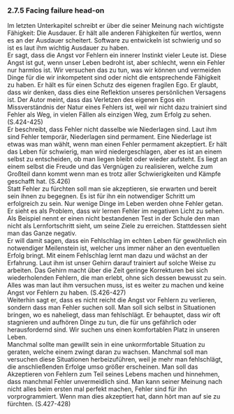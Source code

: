 ### 2.7.5 Facing failure head-on

Im letzten Unterkapitel schreibt er über die seiner Meinung nach wichtigste Fähigkeit: Die Ausdauer. Er hält alle anderen Fähigkeiten für wertlos, wenn es an der Ausdauer scheitert. Software zu entwickeln ist schwierig und so ist es laut ihm wichtig Ausdauer zu haben.  
Er sagt, dass die Angst vor Fehlern ein innerer Instinkt vieler Leute ist. Diese Angst ist gut, wenn unser Leben bedroht ist, aber schlecht, wenn ein Fehler nur harmlos ist. Wir versuchen das zu tun, was wir können und vermeiden Dinge für die wir inkompetent sind oder nicht die entsprechende Fähigkeit zu haben. Er hält es für einen Schutz des eigenen fragilen Ego. Er glaubt, dass wir denken, dass dies eine Reflektion unseres persönlichen Versagens ist. Der Autor meint, dass das Verletzen des eigenen Egos ein Missverständnis der Natur eines Fehlers ist, weil wir nicht dazu trainiert sind Fehler als Weg, in vielen Fällen als einzigen Weg, zum Erfolg zu sehen. \(S.424-425\)  
Er beschreibt, dass Fehler nicht dasselbe wie Niederlagen sind. Laut ihm sind Fehler temporär, Niederlagen sind permament. Eine Niederlage ist etwas was man wählt, wenn man einen Fehler permament akzeptiert. Er hält das Leben für schwierig, man wird niedergeschlagen, aber es ist an einem selbst zu entscheiden, ob man liegen bleibt oder wieder aufsteht. Es liegt an einem selbst die Freude und das Vergnügen zu realisieren, welche zum Großteil dann kommt wenn man es trotz aller Schwierigkeiten und Kämpfe geschafft hat. \(S.426\)  
Statt Fehler zu fürchten soll man sie akzeptieren, sie erwarten und bereit sein ihnen zu begegnen. Es ist für ihn ein notwendiger Schritt um erfolgreich zu sein. Nur wenige Dinge im Leben werden ohne Fehler getan.  
Er sieht es als Problem, dass wir lernen Fehler im negativen Licht zu sehen. Als Beispiel nennt er einen nicht bestandenen Test in der Schule den man nicht als Lernfortschritt sieht, um seine Ziele zu erreichen. Stattdessen sieht man das Ganze negativ.  
Er will damit sagen, dass ein Fehlschlag im echten Leben für gewöhnlich ein notwendiger Meilenstein ist, welcher uns immer näher an den eventuellen Erfolg bringt. Mit einem Fehlschlag lernt man dazu und wächst an der Erfahrung. Laut ihm ist unser Gehirn darauf trainiert auf solche Weise zu arbeiten. Das Gehirn macht über die Zeit geringe Korrekturen bei sich wiederholenden Fehlern, die man erlebt, ohne sich dessen bewusst zu sein. Alles was man laut ihm versuchen muss, ist es weiter zu machen und keine Angst vor Fehlern zu haben. \(S.426-427\)  
Weiterhin sagt er, dass es nicht reicht die Angst vor Fehlern zu verlieren, sondern dass man Fehler suchen soll. Man soll sich selbst in Situationen bringen, wo es naheliegt, dass man fehlschlägt. Er behauptet, dass wir oft stagnieren und aufhören Dinge zu tun, die für uns gefährlich oder herausfordernd sind. Wir suchen uns einen komfortablen Platz in unseren Leben.  
Manchmal sollte man gewillt sein in eine unkormfortable Situation zu geraten, welche einem zwingt daran zu wachsen. Manchmal soll man versuchen diese Situationen herbeizuführen, weil je mehr man fehlschlägt, die anschließenden Erfolge umso größer erscheinen. Man soll das Akzeptieren von Fehlern zum Teil seines Lebens machen und hinnehmen, dass manchmal Fehler unvermeidlich sind. Man kann seiner Meinung nach nicht alles beim ersten mal perfekt machen, Fehler sind  für ihn vorprogrammiert. Wenn man dies akzeptiert hat, dann hört man auf sie zu fürchten. \(S.427-428\)


